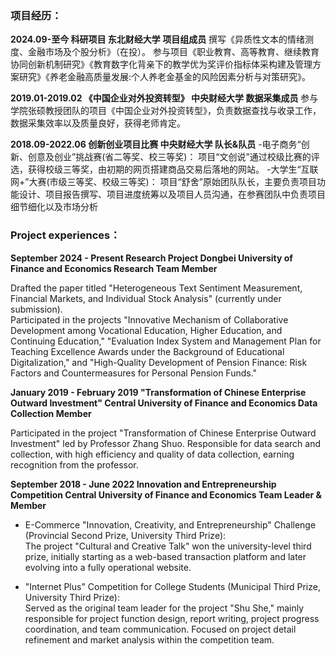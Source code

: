 ### **项目经历：**

**2024.09-至今 科研项目 东北财经大学 项目组成员**
撰写《异质性文本的情绪测度、金融市场及个股分析》（在投）。
参与项目《职业教育、高等教育、继续教育协同创新机制研究》《教育数字化背亲下的教学优为奖评价指标体采构建及管理方案研究》《养老金融高质量发展:个人养老金基金的风险因素分析与对策研究》。

**2019.01-2019.02 《中国企业对外投资转型》 中央财经大学 数据采集成员**
参与学院张硕教授团队的项目《中国企业对外投资转型》，负责数据查找与收录工作，数据采集效率以及质量良好，获得老师肯定。

**2018.09-2022.06 创新创业项目比赛 中央财经大学 队长&队员**
-电子商务“创新、创意及创业”挑战赛(省二等奖、校三等奖)：
项目“文创说”通过校级比赛的评选，获得校级三等奖，由初期的网页搭建商品交易后落地的网站。
-大学生“互联网+”大赛(市级三等奖、校级三等奖)：
项目“舒舍”原始团队队长，主要负责项目功能设计、项目报告撰写、项目进度统筹以及项目人员沟通，在参赛团队中负责项目细节细化以及市场分析

### **Project experiences：**  
**September 2024 - Present Research Project Dongbei University of Finance and Economics Research Team Member**

Drafted the paper titled "Heterogeneous Text Sentiment Measurement, Financial Markets, and Individual Stock Analysis" (currently under submission).  
Participated in the projects "Innovative Mechanism of Collaborative Development among Vocational Education, Higher Education, and Continuing Education," "Evaluation Index System and Management Plan for Teaching Excellence Awards under the Background of Educational Digitalization," and "High-Quality Development of Pension Finance: Risk Factors and Countermeasures for Personal Pension Funds."

**January 2019 - February 2019 "Transformation of Chinese Enterprise Outward Investment" Central University of Finance and Economics Data Collection Member**

Participated in the project "Transformation of Chinese Enterprise Outward Investment" led by Professor Zhang Shuo. Responsible for data search and collection, with high efficiency and quality of data collection, earning recognition from the professor.

**September 2018 - June 2022 Innovation and Entrepreneurship Competition Central University of Finance and Economics Team Leader & Member**

- E-Commerce "Innovation, Creativity, and Entrepreneurship" Challenge (Provincial Second Prize, University Third Prize):  
  The project "Cultural and Creative Talk" won the university-level third prize, initially starting as a web-based transaction platform and later evolving into a fully operational website.  

- "Internet Plus" Competition for College Students (Municipal Third Prize, University Third Prize):  
  Served as the original team leader for the project "Shu She," mainly responsible for project function design, report writing, project progress coordination, and team communication. Focused on project detail refinement and market analysis within the competition team. 

